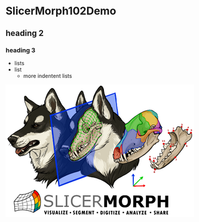 # SlicerMorph102Demo
## heading 2
### heading 3
* lists
* list
  * more indentent lists
 
<img src="https://raw.githubusercontent.com/SlicerMorph/Images/main/husky_small.png">
